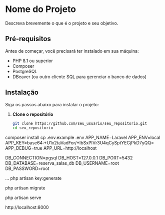 # Nome do Projeto

Descreva brevemente o que é o projeto e seu objetivo.

## Pré-requisitos

Antes de começar, você precisará ter instalado em sua máquina:

- PHP 8.1 ou superior
- Composer
- PostgreSQL
- DBeaver (ou outro cliente SQL para gerenciar o banco de dados)

## Instalação

Siga os passos abaixo para instalar o projeto:

1. **Clone o repositório**

   ```bash
   git clone https://github.com/seu_usuario/seu_repositorio.git
   cd seu_repositorio

composer install
cp .env.example .env
APP_NAME=Laravel
APP_ENV=local
APP_KEY=base64:+U1x2taVadFor/+IbSxPIVr3U4qCySptYEGjPkD7yQQ=
APP_DEBUG=true
APP_URL=http://localhost

DB_CONNECTION=pgsql
DB_HOST=127.0.0.1
DB_PORT=5432
DB_DATABASE=reserva_salas_db
DB_USERNAME=root
DB_PASSWORD=root

...
php artisan key:generate

php artisan migrate

php artisan serve

http://localhost:8000
